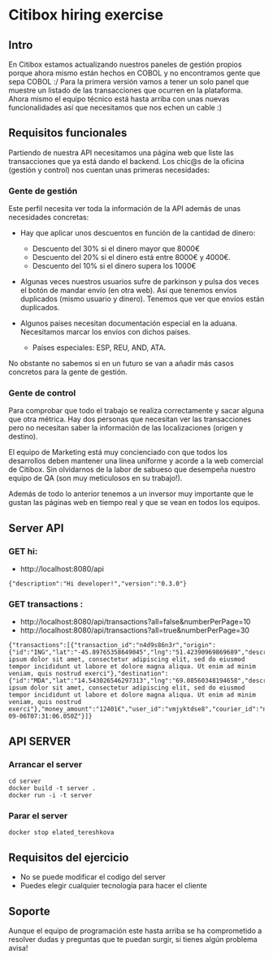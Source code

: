 
Citibox hiring exercise
====================================

## Intro
En Citibox estamos actualizando nuestros paneles de gestión propios porque ahora mismo están hechos en COBOL y no encontramos gente que sepa COBOL :/ Para la primera versión vamos a tener un solo panel que muestre un listado de las transacciones que ocurren en la plataforma. Ahora mismo el equipo técnico está hasta arriba con unas nuevas funcionalidades así que necesitamos que nos echen un cable :)

## Requisitos funcionales
Partiendo de nuestra API necesitamos una página web que liste las transacciones que ya está dando el backend. Los chic@s de la oficina (gestión y control) nos cuentan unas primeras necesidades:

### Gente de gestión

Este perfil necesita ver toda la información de la API además de unas necesidades concretas:

- Hay que aplicar unos descuentos en función de la cantidad de dinero:
    - Descuento del 30% si el dinero mayor que 8000€
    - Descuento del 20% si el dinero está entre 8000€ y 4000€.
    - Descuento del 10% si el dinero supera los 1000€

- Algunas veces nuestros usuarios sufre de parkinson y pulsa dos veces el botón de mandar envío (en otra web). Así que tenemos envíos duplicados (mismo usuario y dinero). Tenemos que ver que envíos están duplicados.

- Algunos países necesitan documentación especial en la aduana. Necesitamos marcar los envíos con dichos países.
    - Países especiales: ESP, REU, AND, ATA.

No obstante no sabemos si en un futuro se van a añadir más casos concretos para la gente de gestión.

### Gente de control
Para comprobar que todo el trabajo se realiza correctamente y sacar alguna que otra métrica. Hay dos personas que necesitan ver las transacciones pero no necesitan saber la información de las localizaciones (origen y destino).

El equipo de Marketing está muy concienciado con que todos los desarrollos deben mantener una línea uniforme y acorde a la web comercial de Citibox. Sin olvidarnos de la labor de sabueso que desempeña nuestro equipo de QA (son muy meticulosos en su trabajo!).

Además de todo lo anterior tenemos a un inversor muy importante que le gustan las páginas web en tiempo real y que se vean en todos los equipos.

## Server API 
### GET hi:
- http://localhost:8080/api
```
{"description":"Hi developer!","version":"0.3.0"}
```

### GET transactions :
- http://localhost:8080/api/transactions?all=false&numberPerPage=10
- http://localhost:8080/api/transactions?all=true&numberPerPage=30
```
{"transactions":[{"transaction_id":"n4d9s86n3r","origin":{"id":"ING","lat":"-45.89765358649045","lng":"51.42390969869689","description":"Lorem ipsum dolor sit amet, consectetur adipiscing elit, sed do eiusmod tempor incididunt ut labore et dolore magna aliqua. Ut enim ad minim veniam, quis nostrud exerci"},"destination":{"id":"MDA","lat":"14.543026546297313","lng":"69.08560348194658","description":"Lorem ipsum dolor sit amet, consectetur adipiscing elit, sed do eiusmod tempor incididunt ut labore et dolore magna aliqua. Ut enim ad minim veniam, quis nostrud exerci"},"money_amount":"12401€","user_id":"vmjyktdse8","courier_id":"nhsl9mf","new_user":"no","created_at":"2016-09-06T07:31:06.050Z"}]}
```

## API SERVER

### Arrancar el server
```
cd server
docker build -t server .
docker run -i -t server
```

### Parar el server
```
docker stop elated_tereshkova
```

## Requisitos del ejercicio
- No se puede modificar el codigo del server
- Puedes elegir cualquier tecnología para hacer el cliente

## Soporte

Aunque el equipo de programación este hasta arriba se ha comprometido a resolver dudas y preguntas que te puedan surgir, si tienes algún problema avisa!
